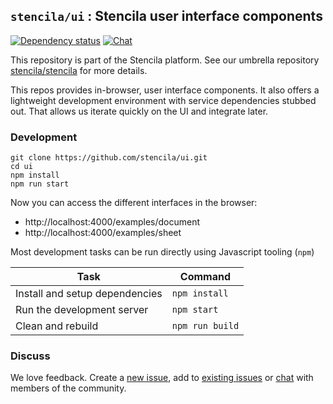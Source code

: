 ## `stencila/ui` : Stencila user interface components

<!--[![NPM](http://img.shields.io/npm/v/stencila-ui.svg?style=flat)](https://www.npmjs.com/package/stencila-ui)-->
[![Dependency status](https://david-dm.org/stencila/ui.svg)](https://david-dm.org/stencila/ui)
[![Chat](https://badges.gitter.im/stencila/stencila.svg)](https://gitter.im/stencila/stencila)

This repository is part of the Stencila platform. See our umbrella repository [stencila/stencila](https://github.com/stencila/stencila) for more details.

This repos provides in-browser, user interface components. It also offers a lightweight development environment with service dependencies stubbed out. That allows us iterate quickly on the UI and integrate later.

### Development

```
git clone https://github.com/stencila/ui.git
cd ui
npm install
npm run start
```

Now you can access the different interfaces in the browser:

- http://localhost:4000/examples/document
- http://localhost:4000/examples/sheet


Most development tasks can be run directly using Javascript tooling (`npm`)

Task                                                    | Command               |
------------------------------------------------------- |-----------------------|
Install and setup dependencies                          | `npm install`         |
Run the development server                              | `npm start`           |
Clean and rebuild                                       | `npm run build`       |


### Discuss

We love feedback. Create a [new issue](https://github.com/stencila/ui/issues/new), add to [existing issues](https://github.com/stencila/ui/issues) or [chat](https://gitter.im/stencila/stencila) with members of the community.
